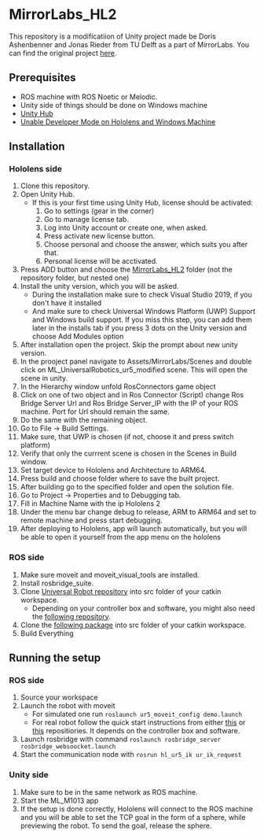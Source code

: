 # MirrorLabs_HL2

This repository is a modificatiion of Unity project made be Doris Ashenbenner and Jonas Rieder from TU Delft as a part of MirrorLabs. You can find the original project [here](https://data.4tu.nl/articles/software/Framework_for_the_publication_MirrorLabs_creating_similar_learning_environments_for_students_all_over_Europe_for_human-robot_coproduction/14186807).

## Prerequisites

- ROS machine with ROS Noetic or Melodic.
- Unity side of things should be done on Windows machine
- [Unity Hub](https://unity3d.com/get-unity/download)
- [Unable Developer Mode on Hololens and Windows Machine](https://docs.microsoft.com/en-us/windows/mixed-reality/develop/advanced-concepts/using-visual-studio?tabs=hl2)

## Installation

### Hololens side

1. Clone this repository.
2. Open Unity Hub.
    - If this is your first time using Unity Hub, license should be activated:
        1. Go to settings (gear in the corner)
        2. Go to manage license tab.
        3. Log into Unity account or create one, when asked.
        4. Press activate new license button.
        5. Choose personal and choose the answer, which suits you after that.
        6. Personal license will be acctivated.
3. Press ADD button and choose the [MirrorLabs_HL2](https://github.com/ut-ims-robotics/MirrorLabs_HL2/tree/main/MirrorLabs_HL2) folder (not the repository folder, but nested one)
4. Install the unity version, which you will be asked.
    - During the installation make sure to check Visual Studio 2019, if you don't have it installed
    - And make sure to check Universal Windows Platform (UWP) Support and Windows build support. If you miss this step, you can add them later in the installs tab if you press 3 dots on the Unity version and choose Add Modules option
5. After installation open the project. Skip the prompt about new unity version.
6. In the prooject panel navigate to Assets/MirrorLabs/Scenes and double click on ML_UniversalRobotics_ur5_modified scene. This will open the scene in unity.
7. In the Hierarchy window unfold RosConnectors game object
8. Click on one of two object and in Ros Connector (Script) change Ros Bridge Server Url and Ros Bridge Server_IP with the IP of your ROS machine. Port for Url should remain the same.
9. Do the same with the remaining object.
10. Go to File -> Build Settings.
11. Make sure, that UWP is chosen (if not, choose it and press switch platform)
12. Verify that only the currrent scene is chosen in the Scenes in Build window.
13. Set target device to Hololens and Architecture to ARM64.
14. Press build and choose folder where to save the built project.
15. After building go to the specified folder and open the solution file.
16. Go to Project -> Properties and to Debugging tab.
17. Fill in Machine Name with the ip Hololens 2
18. Under the menu bar change debug to release, ARM to ARM64 and set to remote machine and press start debugging.
19. After deploying to Hololens, app will launch automatically, but you will be able to open it yourself from the app menu on the hololens

### ROS side

1. Make sure moveit and moveit_visual_tools are installed.
2. Install rosbridge_suite.
3. Clone [Universal Robot repository](https://github.com/ros-industrial/universal_robot) into src folder of your catkin workspace.
    - Depending on your controller box and software, you might also need the [following repository](https://github.com/UniversalRobots/Universal_Robots_ROS_Driver).
4. Clone the [following package](https://github.com/ut-ims-robotics/hl_ur5_ik) into src folder of your catkin workspace.
5. Build Everything

## Running the setup

### ROS side

1. Source your workspace
2. Launch the robot with moveit
    - For simulated one run `roslaunch ur5_moveit_config demo.launch`
    - For real robot follow the quick start instructions from either [this](https://github.com/ros-industrial/universal_robot) or [this](https://github.com/UniversalRobots/Universal_Robots_ROS_Driver) repositiories. It depends on the controller box and software.
3. Launch rosbridge with command `roslaunch rosbridge_server rosbridge_websoocket.launch`
4. Start the communication node with `rosrun hl_ur5_ik ur_ik_request`

### Unity side

1. Make sure to be in the same network as ROS machine.
2. Start the ML_M1013 app
3. If the setup is done correctly,  Hololens will connect to the ROS machine and you will be able to set the TCP goal in the form of a sphere, while previewing the robot. To send the goal, release the sphere.
